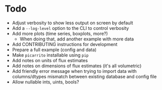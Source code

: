 # Todo

- Adjust verbosity to show less output on screen by default
- Add a `--log-level` option to the CLI to control verbosity
- Add more plots (time series, boxplots, more?)
  - When doing that, add another example with more data
- Add CONTRIBUTING instructions for development
- Prepare a full example (config and data)
- Make `picarrito` installable using `pip`
- Add notes on units of flux estimates
- Add notes on dimensions of flux estimates (it's all volumetric)
- Add friendly error message when trying to import data with columns/dtypes mismatch between existing database and config file
- Allow nullable ints, uints, bools?
